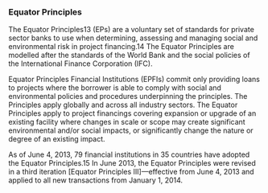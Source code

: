 
### Equator Principles

The Equator Principles13 (EPs) are a voluntary set of standards for private sector banks to use when determining, assessing and managing social and environmental risk in project financing.14 The Equator Principles are modelled after the standards of the World Bank and the social policies of the International Finance Corporation (IFC). 

Equator Principles Financial Institutions (EPFIs) commit only providing loans to projects where the borrower is able to comply with social and environmental policies and procedures underpinning the principles. The Principles apply globally and across all industry sectors. The Equator Principles apply to project financings covering expansion or upgrade of an existing facility where changes in scale or scope may create significant environmental and/or social impacts, or significantly change the nature or degree of an existing impact.

As of June 4, 2013, 79 financial institutions in 35 countries have adopted the Equator Principles.15 In June 2013, the Equator Principles were revised in a third iteration [Equator Principles III]—effective from June 4, 2013 and applied to all new transactions from January 1, 2014. 

